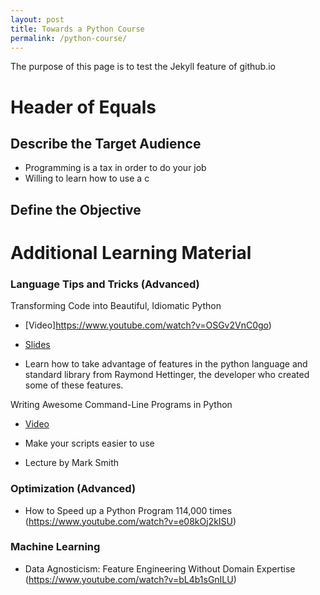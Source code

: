 ```yaml
---
layout: post
title: Towards a Python Course
permalink: /python-course/
---
```


The purpose of this page is to test the Jekyll feature of github.io

Header of Equals
================





Describe the Target Audience
----------------
 * Programming is a tax in order to do your job
 * Willing to learn how to use a c



Define the Objective
--------------------



Additional Learning Material
============================



### Language Tips and Tricks (Advanced) 

Transforming Code into Beautiful, Idiomatic Python

 * [Video]https://www.youtube.com/watch?v=OSGv2VnC0go)

 * [Slides](https://speakerdeck.com/pyconslides/transforming-code-into-beautiful-idiomatic-python-by-raymond-hettinger-1)

 * Learn how to take advantage of features in the python language and standard library from Raymond Hettinger, the developer who created some of these features.

Writing Awesome Command-Line Programs in Python

 * [Video](https://www.youtube.com/watch?v=CJ7-SroGtZ8)

 * Make your scripts easier to use

 * Lecture by Mark Smith

### Optimization (Advanced)
 * How to Speed up a Python Program 114,000 times (https://www.youtube.com/watch?v=e08kOj2kISU)



### Machine Learning

 * Data Agnosticism: Feature Engineering Without Domain Expertise (https://www.youtube.com/watch?v=bL4b1sGnILU) 


